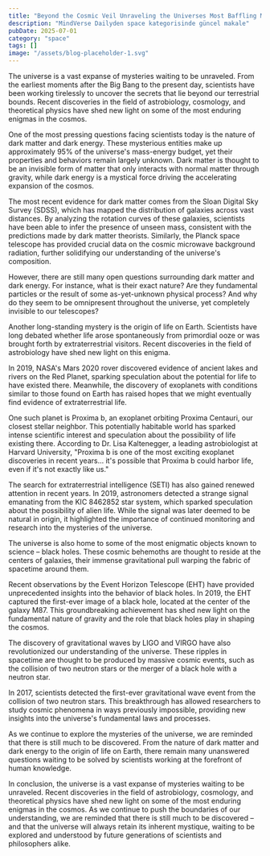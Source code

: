 ```yaml
---
title: "Beyond the Cosmic Veil Unraveling the Universes Most Baffling Mysteries and Exploring the Unknown Territories of Space"
description: "MindVerse Dailyden space kategorisinde güncel makale"
pubDate: 2025-07-01
category: "space"
tags: []
image: "/assets/blog-placeholder-1.svg"
---
```


The universe is a vast expanse of mysteries waiting to be unraveled. From the earliest moments after the Big Bang to the present day, scientists have been working tirelessly to uncover the secrets that lie beyond our terrestrial bounds. Recent discoveries in the field of astrobiology, cosmology, and theoretical physics have shed new light on some of the most enduring enigmas in the cosmos.

One of the most pressing questions facing scientists today is the nature of dark matter and dark energy. These mysterious entities make up approximately 95% of the universe's mass-energy budget, yet their properties and behaviors remain largely unknown. Dark matter is thought to be an invisible form of matter that only interacts with normal matter through gravity, while dark energy is a mystical force driving the accelerating expansion of the cosmos.

The most recent evidence for dark matter comes from the Sloan Digital Sky Survey (SDSS), which has mapped the distribution of galaxies across vast distances. By analyzing the rotation curves of these galaxies, scientists have been able to infer the presence of unseen mass, consistent with the predictions made by dark matter theorists. Similarly, the Planck space telescope has provided crucial data on the cosmic microwave background radiation, further solidifying our understanding of the universe's composition.

However, there are still many open questions surrounding dark matter and dark energy. For instance, what is their exact nature? Are they fundamental particles or the result of some as-yet-unknown physical process? And why do they seem to be omnipresent throughout the universe, yet completely invisible to our telescopes?

Another long-standing mystery is the origin of life on Earth. Scientists have long debated whether life arose spontaneously from primordial ooze or was brought forth by extraterrestrial visitors. Recent discoveries in the field of astrobiology have shed new light on this enigma.

In 2019, NASA's Mars 2020 rover discovered evidence of ancient lakes and rivers on the Red Planet, sparking speculation about the potential for life to have existed there. Meanwhile, the discovery of exoplanets with conditions similar to those found on Earth has raised hopes that we might eventually find evidence of extraterrestrial life.

One such planet is Proxima b, an exoplanet orbiting Proxima Centauri, our closest stellar neighbor. This potentially habitable world has sparked intense scientific interest and speculation about the possibility of life existing there. According to Dr. Lisa Kaltenegger, a leading astrobiologist at Harvard University, "Proxima b is one of the most exciting exoplanet discoveries in recent years... it's possible that Proxima b could harbor life, even if it's not exactly like us."

The search for extraterrestrial intelligence (SETI) has also gained renewed attention in recent years. In 2019, astronomers detected a strange signal emanating from the KIC 8462852 star system, which sparked speculation about the possibility of alien life. While the signal was later deemed to be natural in origin, it highlighted the importance of continued monitoring and research into the mysteries of the universe.

The universe is also home to some of the most enigmatic objects known to science – black holes. These cosmic behemoths are thought to reside at the centers of galaxies, their immense gravitational pull warping the fabric of spacetime around them.

Recent observations by the Event Horizon Telescope (EHT) have provided unprecedented insights into the behavior of black holes. In 2019, the EHT captured the first-ever image of a black hole, located at the center of the galaxy M87. This groundbreaking achievement has shed new light on the fundamental nature of gravity and the role that black holes play in shaping the cosmos.

The discovery of gravitational waves by LIGO and VIRGO have also revolutionized our understanding of the universe. These ripples in spacetime are thought to be produced by massive cosmic events, such as the collision of two neutron stars or the merger of a black hole with a neutron star.

In 2017, scientists detected the first-ever gravitational wave event from the collision of two neutron stars. This breakthrough has allowed researchers to study cosmic phenomena in ways previously impossible, providing new insights into the universe's fundamental laws and processes.

As we continue to explore the mysteries of the universe, we are reminded that there is still much to be discovered. From the nature of dark matter and dark energy to the origin of life on Earth, there remain many unanswered questions waiting to be solved by scientists working at the forefront of human knowledge.

In conclusion, the universe is a vast expanse of mysteries waiting to be unraveled. Recent discoveries in the field of astrobiology, cosmology, and theoretical physics have shed new light on some of the most enduring enigmas in the cosmos. As we continue to push the boundaries of our understanding, we are reminded that there is still much to be discovered – and that the universe will always retain its inherent mystique, waiting to be explored and understood by future generations of scientists and philosophers alike.